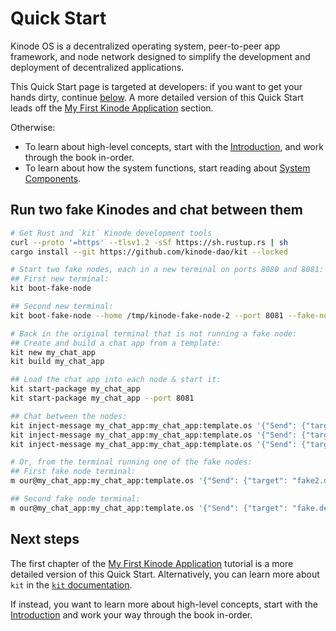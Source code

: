 # Quick Start

Kinode OS is a decentralized operating system, peer-to-peer app framework, and node network designed to simplify the development and deployment of decentralized applications.

This Quick Start page is targeted at developers: if you want to get your hands dirty, continue [below](#run-two-fake-kinodes-and-chat-between-them).
A more detailed version of this Quick Start leads off the [My First Kinode Application](./build-and-deploy-an-app.md) section.

Otherwise:
* To learn about high-level concepts, start with the [Introduction](./intro.md), and work through the book in-order.
* To learn about how the system functions, start reading about [System Components](./system-components.md).

## Run two fake Kinodes and chat between them

```sh
# Get Rust and `kit` Kinode development tools
curl --proto '=https' --tlsv1.2 -sSf https://sh.rustup.rs | sh
cargo install --git https://github.com/kinode-dao/kit --locked

# Start two fake nodes, each in a new terminal on ports 8080 and 8081:
## First new terminal:
kit boot-fake-node

## Second new terminal:
kit boot-fake-node --home /tmp/kinode-fake-node-2 --port 8081 --fake-node-name fake2

# Back in the original terminal that is not running a fake node:
## Create and build a chat app from a template:
kit new my_chat_app
kit build my_chat_app

## Load the chat app into each node & start it:
kit start-package my_chat_app
kit start-package my_chat_app --port 8081

## Chat between the nodes:
kit inject-message my_chat_app:my_chat_app:template.os '{"Send": {"target": "fake2.dev", "message": "hello from the outside world"}}'
kit inject-message my_chat_app:my_chat_app:template.os '{"Send": {"target": "fake.dev", "message": "replying from fake2.dev using first method..."}}' --node fake2.dev
kit inject-message my_chat_app:my_chat_app:template.os '{"Send": {"target": "fake.dev", "message": "and second!"}}' -p 8081

# Or, from the terminal running one of the fake nodes:
## First fake node terminal:
m our@my_chat_app:my_chat_app:template.os '{"Send": {"target": "fake2.dev", "message": "hello world"}}'

## Second fake node terminal:
m our@my_chat_app:my_chat_app:template.os '{"Send": {"target": "fake.dev", "message": "wow, it works!"}}'
```

## Next steps

The first chapter of the [My First Kinode Application](./build-and-deploy-an-app.md) tutorial is a more detailed version of this Quick Start.
Alternatively, you can learn more about `kit` in the [`kit` documentation](./kit-dev-toolkit.md).

If instead, you want to learn more about high-level concepts, start with the [Introduction](./intro.md) and work your way through the book in-order.
